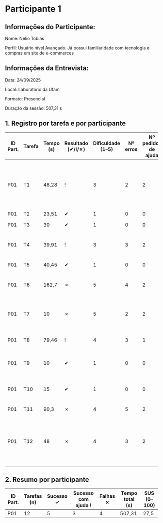 # Participante 1

## Informações do Participante:
Nome: Nelio Tobias 

Perfil: Usuário nível Avançado. Já possui familiaridade com tecnologia e compras em site de e-commerces 

## Informações da Entrevista: 
Data: 24/09/2025

Local: Laboratório da Ufam

Formato: Presencial 

Duração da sessão: 507,31 s


## 1. Registro por tarefa e por participante

| ID Part. | Tarefa | Tempo (s) | Resultado (✔/!/✗) | Dificuldade (1–5) | Nº erros | Nº pedidos de ajuda | Observações                                                 |
|----------|--------|-----------|-------------------|-------------------|----------|---------------------|-------------------------------------------------------------|
| P01      | T1     | 48,28     | !                 | 3                 | 2        | 2                   | Não conseguia compreender se possui conta criada ou teria se estava criando     |
| P01      | T2     | 23,51     | ✔                 | 1                 | 0        | 0                   | Achou fácil                                       |
| P01      | T3     | 30        | ✔                 | 1                 | 0        | 0                   | realizou sem problemas                                       |
| P01      | T4     | 39,91     | !                 | 3                 | 3        | 2                   | Ficou sem entender se havia feito corretamente           |
| P01      | T5     | 40,45     | ✔                 | 1                 | 0        | 0                   | Não precisou de ajuda                                       |
| P01      | T6     | 162,7     | ✗                 | 5                 | 4        | 2                   | Não conseguiu adicionar no carrinho                         |
| P01      | T7     | 10        | ✗                 | 5                 | 2        | 2                   | Não conseguiu alterar a quantidade no carrinho                         |
| P01      | T8     | 79,46     | !                 | 4                 | 3        | 1                   | Produto não era removido do carrinho                        |
| P01      | T9     | 10        | ✔                 | 1                 | 0        | 0                   | Não conseguiu adicionar no carrinho                         |
| P01      | T10    | 15        | ✔                 | 1                 | 0        | 0                   | Não conseguiu adicionar no carrinho                         |
| P01      | T11    | 90,3      | ✗                 | 4                 | 5        | 2                   | Frete não era reconhecido                                   |
| P01      | T12    | 48        | ✗                 | 4                 | 3        | 2                   | Não conseguiu mudar forma de pagamento após selecionar PIX  |

## 2. Resumo por participante
| ID Part. | Tarefas (n) | Sucesso ✓ | Sucesso com ajuda ! | Falhas ✗ | Tempo total (s) | SUS (0–100) |
|----------|-------------|-----------|----------------------|----------|------------------|-------------|
| P01      | 12          | 5         | 3                    | 4        | 507,31             | 27,5        |
